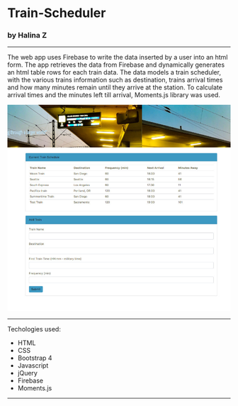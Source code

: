 # Train-Scheduler
### by Halina Z
----------------------------------------------------------------------------------
The web app uses Firebase to write the data inserted by a user into an html form. The app retrieves the data from Firebase and dynamically generates an html table rows for each train data. The data models a train scheduler, with the various trains information such as destination, trains arrival times and how many minutes remain until they arrive at the station. To calculate arrival times and the minutes left till arrival, Moments.js library was used.

<img src="images/TrainScheduler.jpg">


----------------------------------------------------------------------------------

Techologies used:
* HTML
* CSS
* Bootstrap 4
* Javascript
* jQuery
* Firebase
* Moments.js
----------------------------------------------------------------------------------
